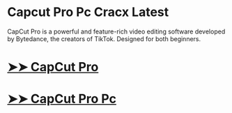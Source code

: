 # Capcut Pro Pc Cracx Latest

CapCut Pro is a powerful and feature-rich video editing software developed by Bytedance, the creators of TikTok. Designed for both beginners.

# [➤➤ CapCut Pro](https://tinyurl.com/536bhrn7)

# [➤➤ CapCut Pro Pc](https://tinyurl.com/536bhrn7)
